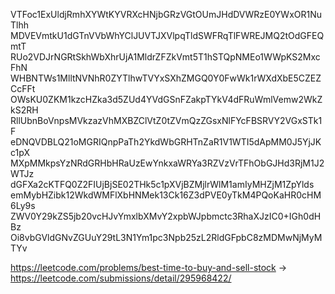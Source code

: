 VTFoc1ExUldjRmhXYWtKYVRXcHNjbGRzVGtOUmJHdDVWRzE0YWxOR1NuTlhh
MDVEVmtkU1dGTnVVbWhYClJUVTJXVlpqTldSWFRqTlFWREJMQ2tOdGFEQmtT
RUo2VDJrNGRtSkhWbXhrUjA1MldrZFZkVmt5T1hSTQpNMEo1WWpKS2MxcFhN
WHBNTWs1MlltNVNhR0ZYTlhwTVYxSXhZMGQ0Y0FwWk1rWXdXbE5CZEZCcFFt
OWsKU0ZKM1kzcHZka3d5ZUd4YVdGSnFZakpTYkV4dFRuWmlVemw2WkZkS2RH
RllUbnBoVnpsMVkzazVhMXBZClVtZ0tZVmQzZGsxNlFYcFBSRVY2VGxSTk1F
eDNQVDBLQ21oMGRIQnpPaTh2YkdWbGRHTnZaR1V1WTI5dApMM0J5YjJKc1pX
MXpMMkpsYzNRdGRHbHRaUzEwYnkxaWRYa3RZVzVrTFhObGJHd3RjM1J2WTJz
dGFXa2cKTFQ0Z2FIUjBjSE02THk5c1pXVjBZMjlrWlM1amIyMHZjM1ZpYlds
emMybHZibk12WkdWMFlXbHNMek13Ck16Z3dPVE0yTkM4PQoKaHR0cHM6Ly9s
ZWV0Y29kZS5jb20vcHJvYmxlbXMvY2xpbWJpbmctc3RhaXJzIC0+IGh0dHBz
Oi8vbGVldGNvZGUuY29tL3N1Ym1pc3Npb25zL2RldGFpbC8zMDMwNjMyMTYv

https://leetcode.com/problems/best-time-to-buy-and-sell-stock -> https://leetcode.com/submissions/detail/295968422/